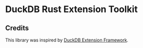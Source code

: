 # DuckDB Rust Extension Toolkit


## Credits

This library was inspired by [DuckDB Extension Framework](https://github.com/Mause/duckdb-extension-framework).
